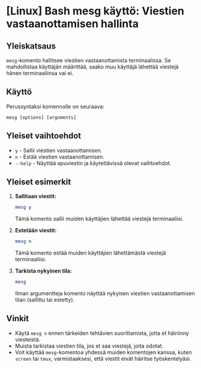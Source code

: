 # [Linux] Bash mesg käyttö: Viestien vastaanottamisen hallinta

## Yleiskatsaus
`mesg`-komento hallitsee viestien vastaanottamista terminaalissa. Se mahdollistaa käyttäjän määrittää, saako muu käyttäjä lähettää viestejä hänen terminaaliinsa vai ei.

## Käyttö
Perussyntaksi komennolle on seuraava:
```
mesg [options] [arguments]
```

## Yleiset vaihtoehdot
- `y` - Sallii viestien vastaanottamisen.
- `n` - Estää viestien vastaanottamisen.
- `--help` - Näyttää apuviestin ja käytettävissä olevat vaihtoehdot.

## Yleiset esimerkit
1. **Sallitaan viestit:**
   ```bash
   mesg y
   ```
   Tämä komento sallii muiden käyttäjien lähettää viestejä terminaaliisi.

2. **Estetään viestit:**
   ```bash
   mesg n
   ```
   Tämä komento estää muiden käyttäjien lähettämästä viestejä terminaaliisi.

3. **Tarkista nykyinen tila:**
   ```bash
   mesg
   ```
   Ilman argumentteja komento näyttää nykyisen viestien vastaanottamisen tilan (sallittu tai estetty).

## Vinkit
- Käytä `mesg n` ennen tärkeiden tehtävien suorittamista, jotta et häiriinny viesteistä.
- Muista tarkistaa viestien tila, jos et saa viestejä, joita odotat.
- Voit käyttää `mesg`-komentoa yhdessä muiden komentojen kanssa, kuten `screen` tai `tmux`, varmistaaksesi, että viestit eivät häiritse työskentelyäsi.